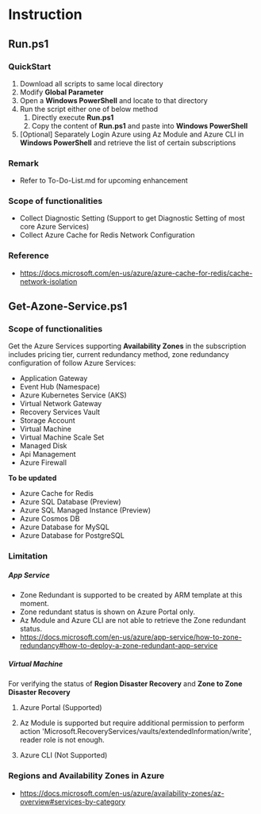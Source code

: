 # Instruction

## Run.ps1

### QuickStart
1. Download all scripts to same local directory
1. Modify **Global Parameter**
1. Open a **Windows PowerShell** and locate to that directory
1. Run the script either one of below method
   1. Directly execute **Run.ps1**
   1. Copy the content of **Run.ps1** and paste into **Windows PowerShell**
1. [Optional] Separately Login Azure using Az Module and Azure CLI in **Windows PowerShell** and retrieve the list of certain subscriptions

### Remark
- Refer to To-Do-List.md for upcoming enhancement

### Scope of functionalities
- Collect Diagnostic Setting (Support to get Diagnostic Setting of most core Azure Services)
- Collect Azure Cache for Redis Network Configuration

### Reference
- https://docs.microsoft.com/en-us/azure/azure-cache-for-redis/cache-network-isolation

## Get-Azone-Service.ps1

### Scope of functionalities

Get the Azure Services supporting **Availability Zones** in the subscription includes pricing tier, current redundancy method, zone redundancy configuration of follow Azure Services:

- Application Gateway
- Event Hub (Namespace)
- Azure Kubernetes Service (AKS)
- Virtual Network Gateway
- Recovery Services Vault
- Storage Account
- Virtual Machine
- Virtual Machine Scale Set
- Managed Disk
- Api Management
- Azure Firewall

**To be updated**
- Azure Cache for Redis
- Azure SQL Database (Preview)
- Azure SQL Managed Instance (Preview)
- Azure Cosmos DB
- Azure Database for MySQL
- Azure Database for PostgreSQL

### Limitation

##### App Service

- Zone Redundant is supported to be created by ARM template at this moment. 
- Zone redundant status is shown on Azure Portal only. 
- Az Module and Azure CLI are not able to retrieve the Zone redundant status.
- https://docs.microsoft.com/en-us/azure/app-service/how-to-zone-redundancy#how-to-deploy-a-zone-redundant-app-service

##### Virtual Machine

For verifying the status of **Region Disaster Recovery** and **Zone to Zone Disaster Recovery**

1. Azure Portal (Supported)

1. Az Module is supported but require additional permission to perform action 'Microsoft.RecoveryServices/vaults/extendedInformation/write', reader role is not enough. 

1. Azure CLI (Not Supported)

### Regions and Availability Zones in Azure

- https://docs.microsoft.com/en-us/azure/availability-zones/az-overview#services-by-category

